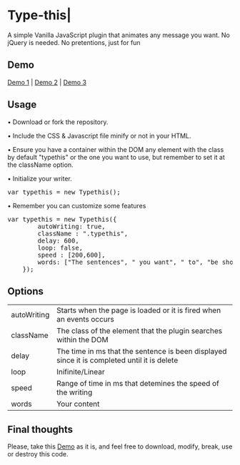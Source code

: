 <h1>Type-this|</h1>
<p>A simple Vanilla JavaScript plugin that animates any message you want. No jQuery is needed. No pretentions, just for fun</p>

<h2>Demo</h2>
<p><a href="http://www.mamutlove.es/projects/type-this/" title="Demo" target="_blank">Demo 1</a> | <a href="http://www.mamutlove.es/projects/type-this/index2.html" title="Demo" target="_blank">Demo 2</a> | <a href="http://www.mamutlove.es/projects/type-this/index3.html" title="Demo" target="_blank">Demo 3</a></p>

<h2>Usage</h2>
<p>• Download or fork the repository.</p>
<p>• Include the CSS &amp; Javascript file minify or not in your HTML.</p>
<p>• Ensure you have a container within the DOM any element with the class by default "typethis" or the one you want to use, but remember to set it at the className option.</p>
<p>• Initialize your writer. <pre>var typethis = new Typethis();</pre></p>
<p>• Remember you can customize some features 
    <pre>var typethis = new Typethis({
        autoWriting: true,
        className : ".typethis",
        delay: 600,
        loop: false,
        speed : [200,600],
        words: ["The sentences", " you want", " to", "be shown"]
    });</pre>
</p>

<h2>Options</h2>
<table>
    <tr>
        <td>autoWriting</td>
        <td>Starts when the page is loaded or it is fired when an events occurs</td>
    </tr>
    <tr>
        <td>className</td>
        <td>The class of the element that the plugin searches within the DOM</td>
    </tr>
    <tr>
        <td>delay</td>
        <td>The time in ms that the sentence is been displayed since it is completed until it is delete</td>
    </tr>
    <tr>
        <td>loop</td>
        <td>Inifinite/Linear</td>
    </tr>
    <tr>
        <td>speed</td>
        <td>Range of time in ms that detemines the speed of the writing</td>
    </tr>
    <tr>
        <td>words</td>
        <td>Your content</td>
    </tr>
</table>

<h2>Final thoughts</h2>
<p>Please, take this <a href="http://www.mamutlove.es/projects/type-this/" title="Demo" target="_blank">Demo</a> as it is, and feel free to download, modify, break, use or destroy this code.</p>
